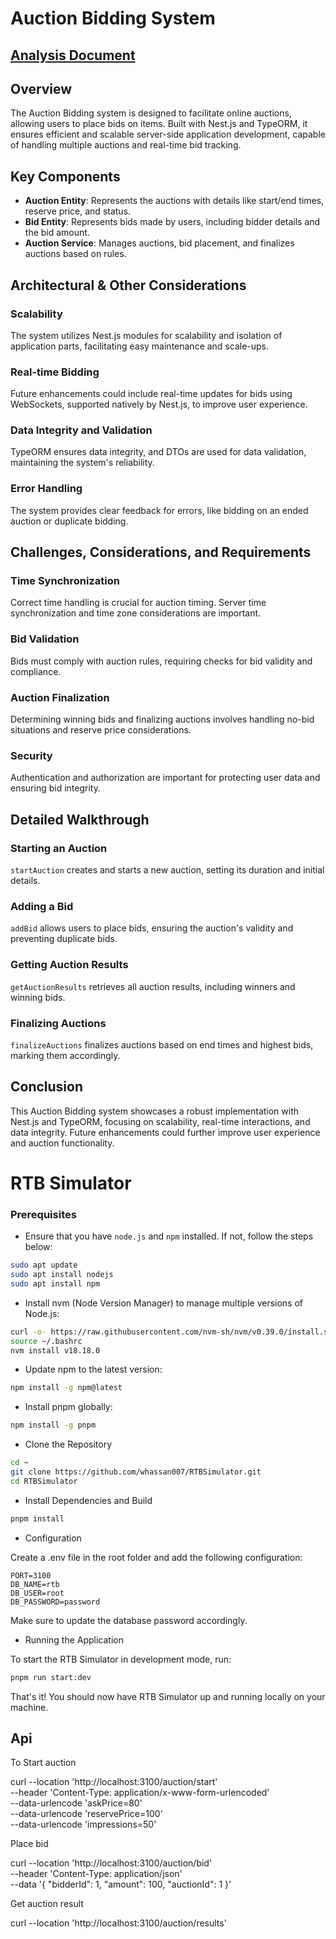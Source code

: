 # Auction Bidding System
## [Analysis Document](Analysis.md)
## Overview

The Auction Bidding system is designed to facilitate online auctions, allowing users to place bids on items. Built with Nest.js and TypeORM, it ensures efficient and scalable server-side application development, capable of handling multiple auctions and real-time bid tracking.

## Key Components

- **Auction Entity**: Represents the auctions with details like start/end times, reserve price, and status.
- **Bid Entity**: Represents bids made by users, including bidder details and the bid amount.
- **Auction Service**: Manages auctions, bid placement, and finalizes auctions based on rules.

## Architectural & Other Considerations

### Scalability
The system utilizes Nest.js modules for scalability and isolation of application parts, facilitating easy maintenance and scale-ups.

### Real-time Bidding
Future enhancements could include real-time updates for bids using WebSockets, supported natively by Nest.js, to improve user experience.

### Data Integrity and Validation
TypeORM ensures data integrity, and DTOs are used for data validation, maintaining the system's reliability.

### Error Handling
The system provides clear feedback for errors, like bidding on an ended auction or duplicate bidding.

## Challenges, Considerations, and Requirements

### Time Synchronization
Correct time handling is crucial for auction timing. Server time synchronization and time zone considerations are important.

### Bid Validation
Bids must comply with auction rules, requiring checks for bid validity and compliance.

### Auction Finalization
Determining winning bids and finalizing auctions involves handling no-bid situations and reserve price considerations.

### Security
Authentication and authorization are important for protecting user data and ensuring bid integrity.

## Detailed Walkthrough

### Starting an Auction
`startAuction` creates and starts a new auction, setting its duration and initial details.

### Adding a Bid
`addBid` allows users to place bids, ensuring the auction's validity and preventing duplicate bids.

### Getting Auction Results
`getAuctionResults` retrieves all auction results, including winners and winning bids.

### Finalizing Auctions
`finalizeAuctions` finalizes auctions based on end times and highest bids, marking them accordingly.

## Conclusion

This Auction Bidding system showcases a robust implementation with Nest.js and TypeORM, focusing on scalability, real-time interactions, and data integrity. Future enhancements could further improve user experience and auction functionality.



# RTB Simulator

### Prerequisites

- Ensure that you have `node.js` and `npm` installed. If not, follow the steps below:

```bash
sudo apt update
sudo apt install nodejs
sudo apt install npm
```

- Install nvm (Node Version Manager) to manage multiple versions of Node.js:


```bash
curl -o- https://raw.githubusercontent.com/nvm-sh/nvm/v0.39.0/install.sh | bash
source ~/.bashrc
nvm install v18.18.0
```

- Update npm to the latest version:

```bash
npm install -g npm@latest
```

- Install pnpm globally:


```bash
npm install -g pnpm
```


- Clone the Repository


```bash
cd ~
git clone https://github.com/whassan007/RTBSimulator.git
cd RTBSimulator
```

- Install Dependencies and Build

```bash
pnpm install
```


- Configuration


Create a .env file in the root folder and add the following configuration:

```env
PORT=3100
DB_NAME=rtb
DB_USER=root
DB_PASSWORD=password
```

Make sure to update the database password accordingly.


- Running the Application

To start the RTB Simulator in development mode, run:

```bash
pnpm run start:dev
```

That's it! You should now have RTB Simulator up and running locally on your machine.


## Api

To Start auction

curl --location 'http://localhost:3100/auction/start' \
--header 'Content-Type: application/x-www-form-urlencoded' \
--data-urlencode 'askPrice=80' \
--data-urlencode 'reservePrice=100' \
--data-urlencode 'impressions=50'


Place bid


curl --location 'http://localhost:3100/auction/bid' \
--header 'Content-Type: application/json' \
--data '{
    "bidderId": 1,
    "amount": 100,
    "auctionId": 1
}'


Get auction result


curl --location 'http://localhost:3100/auction/results'

